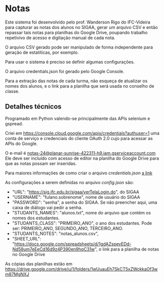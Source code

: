 # Notas

Este sistema foi desenvolvido pelo prof. Wanderson Rigo do IFC-Videira para capturar as notas dos alunos no SIGAA, gerar um arquivo CSV e então repassar tais notas para planilhas do Google Drive, poupando trabalho repetivivo de acesso e digitação manual de cada nota.

O arquivo CSV gerado pode ser manipulado de forma independente para geração de estatíticas, por exemplo.

Para usar o sistema é preciso se definir algumas configurações.

O arquivo credentials.json foi gerado pelo Google Console.

Para a extração das notas de cada turma, não esqueça de atualizar os nomes dos alunos, e o link para a planilha que será usada no conselho de classe.

## Detalhes técnicos

Programado em Python valendo-se principalmente das APIs selenium e gspread.

Criei em https://console.cloud.google.com/apis/credentials?authuser=1 uma conta de serviço e credenciais do cliente OAuth 2.0 cujo para acessar as APIs do Google. 

O e-mail é notas-24@planar-sunrise-422311-h9.iam.gserviceaccount.com Ele deve ser incluído com acesso de editor na planilha do Google Drive para que as notas possam ser inseridas.

Para maiores informações de como criar o arquivo *credentials.json* [a link](https://github.com/wanderson-rigo/FerramentaExtracaoNotas/blob/main/credentials.md)

As configurações a serem definidas no arquivo *config.json* são:

- "URL": "https://sig.ifc.edu.br/sigaa/verTelaLogin.do", do SIGAA
- "USERNAME": "fulano.sobrenome", nome de usuário do SIGAA
- "PASSWORD": "senha", a senha do SIGAA. Se não preencher aqui, uma caixa de diálogo vai pedir a senha.
- "STUDANTS_NAMES": "alunos.txt", nome do arquivo que contém os nomes dos estudantes.
- "STUDANTS_CLASS": "PRIMEIRO_ANO", o ano dos estudantes. Pode ser: PRIMEIRO_ANO, SEGUNDO_ANO, TERCEIRO_ANO.
- "STUDANTS_NOTES": "notas_alunos.csv", 
- "SHEET_URL": "https://docs.google.com/spreadsheets/d/1gdAZspevEDd-Nd58um7eEeCd16d9z4P390en9hqC31w", o link para a planilha de notas no Google Drive

As cópias das planilhas estão em https://drive.google.com/drive/u/1/folders/1wUuauEh7SkCT5xZWckkaOf3wm87MgNXJ